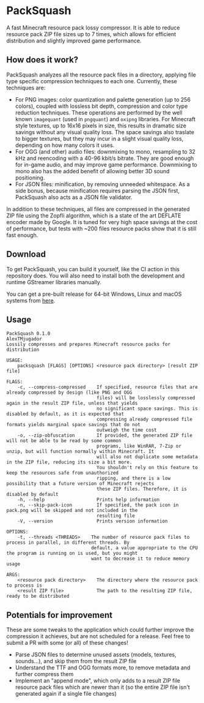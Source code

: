 # PackSquash
A fast Minecraft resource pack lossy compressor. It is able to reduce resource pack ZIP file sizes up to 7 times, which allows for efficient distribution and slightly improved game performance.

## How does it work?
PackSquash analyzes all the resource pack files in a directory, applying file type specific compression techniques to each one. Currently, these techniques are:

* For PNG images: color quantization and palette generation (up to 256 colors), coupled with lossless bit depth, compression and color type reduction techniques. These operations are performed by the well known `imagequant` (used in `pngquant`) and `oxipng` libraries. For Minecraft style textures, up to 16x16 pixels in size, this results in dramatic size savings without any visual quality loss. The space savings also traslate to bigger textures, but they may incur in a slight visual quality loss, depending on how many colors it uses.
* For OGG (and other) audio files: downmixing to mono, resampling to 32 kHz and reencoding with a 40-96 kbit/s bitrate. They are good enough for in-game audio, and may improve game performance. Downmixing to mono also has the added benefit of allowing better 3D sound positioning.
* For JSON files: minification, by removing unneeded whitespace. As a side bonus, because minification requires parsing the JSON first, PackSquash also acts as a JSON file validator.

In addition to these techniques, all files are compressed in the generated ZIP file using the Zopfli algorithm, which is a state of the art DEFLATE encoder made by Google. It is tuned for very high space savings at the cost of performance, but tests with ~200 files resource packs show that it is still fast enough.

## Download
To get PackSquash, you can build it yourself, like the CI action in this repository does. You will also need to install both the development and runtime GStreamer libraries manually.

You can get a pre-built release for 64-bit Windows, Linux and macOS systems from [here](https://github.com/ComunidadAylas/PackSquash/releases/latest).

## Usage
```
PackSquash 0.1.0
AlexTMjugador
Lossily compresses and prepares Minecraft resource packs for distribution

USAGE:
    packsquash [FLAGS] [OPTIONS] <resource pack directory> [result ZIP file]

FLAGS:
    -c, --compress-compressed    If specified, resource files that are already compressed by design (like PNG and OGG
                                 files) will be losslessly compressed again in the result ZIP file, unless that yields
                                 no significant space savings. This is disabled by default, as it is expected that
                                 compressing already compressed file formats yields marginal space savings that do not
                                 outweigh the time cost
    -o, --zip-obfuscation        If provided, the generated ZIP file will not be able to be read by some common
                                 programs, like WinRAR, 7-Zip or unzip, but will function normally within Minecraft. It
                                 will also not duplicate some metadata in the ZIP file, reducing its size a bit more.
                                 You shouldn't rely on this feature to keep the resources safe from unauthorized
                                 ripping, and there is a low possibility that a future version of Minecraft rejects
                                 these ZIP files. Therefore, it is disabled by default
    -h, --help                   Prints help information
    -n, --skip-pack-icon         If specified, the pack icon in pack.png will be skipped and not included in the
                                 resulting file
    -V, --version                Prints version information

OPTIONS:
    -t, --threads <THREADS>    The number of resource pack files to process in parallel, in different threads. By
                               default, a value appropriate to the CPU the program is running on is used, but you might
                               want to decrease it to reduce memory usage

ARGS:
    <resource pack directory>    The directory where the resource pack to process is
    <result ZIP file>            The path to the resulting ZIP file, ready to be distributed
```

## Potentials for improvement
These are some tweaks to the application which could further improve the compression it achieves, but are not scheduled for a release. Feel free to submit a PR with some (or all) of these changes!

* Parse JSON files to determine unused assets (models, textures, sounds...), and skip them from the result ZIP file
* Understand the TTF and OGG formats more, to remove metadata and further compress them
* Implement an "append mode", which only adds to a result ZIP file resource pack files which are newer than it (so the entire ZIP file isn't generated again if a single file changes)
